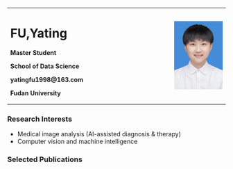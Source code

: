 <table border="0">
  <tr>
    <td width="75%">
      <h1>FU,Yating</h1>
      <p><b>Master Student</b></p>
      <p><b>School of Data Science</b></p>
      <p><b>yatingfu1998@163.com</b></p>
      <p><b>Fudan University</b></p>
    </td>
    <td width="25%">
      <img src="/me.jpg" width="100%"> 
    </td>
  </tr>
</table>

### Research Interests
- Medical image analysis (AI-assisted diagnosis & therapy)
- Computer vision and machine intelligence

### Selected Publications
